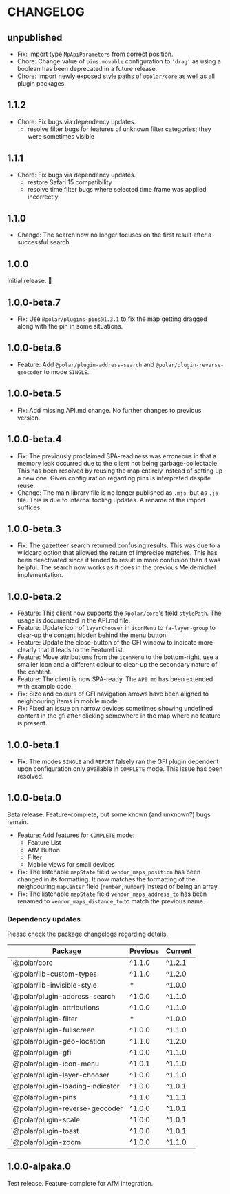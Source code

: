 # CHANGELOG

## unpublished

- Fix: Import type `MpApiParameters` from correct position.
- Chore: Change value of `pins.movable` configuration to `'drag'` as using a boolean has been deprecated in a future release.
- Chore: Import newly exposed style paths of `@polar/core` as well as all plugin packages.

## 1.1.2

- Chore: Fix bugs via dependency updates.
  - resolve filter bugs for features of unknown filter categories; they were sometimes visible

## 1.1.1

- Chore: Fix bugs via dependency updates.
  - restore Safari 15 compatibility
  - resolve time filter bugs where selected time frame was applied incorrectly

## 1.1.0

- Change: The search now no longer focuses on the first result after a successful search.

## 1.0.0

Initial release. 🎉

## 1.0.0-beta.7

- Fix: Use `@polar/plugins-pins@1.3.1` to fix the map getting dragged along with the pin in some situations.

## 1.0.0-beta.6

- Feature: Add `@polar/plugin-address-search` and `@polar/plugin-reverse-geocoder` to mode `SINGLE`.

## 1.0.0-beta.5

- Fix: Add missing API.md change. No further changes to previous version.

## 1.0.0-beta.4

- Fix: The previously proclaimed SPA-readiness was erroneous in that a memory leak occurred due to the client not being garbage-collectable. This has been resolved by reusing the map entirely instead of setting up a new one. Given configuration regarding pins is interpreted despite reuse.
- Change: The main library file is no longer published as `.mjs`, but as `.js` file. This is due to internal tooling updates. A rename of the import suffices.

## 1.0.0-beta.3

- Fix: The gazetteer search returned confusing results. This was due to a wildcard option that allowed the return of imprecise matches. This has been deactivated since it tended to result in more confusion than it was helpful. The search now works as it does in the previous Meldemichel implementation.

## 1.0.0-beta.2

- Feature: This client now supports the `@polar/core`'s field `stylePath`. The usage is documented in the API.md file.
- Feature: Update icon of `layerChooser` in `iconMenu` to `fa-layer-group` to clear-up the content hidden behind the menu button.
- Feature: Update the close-button of the GFI window to indicate more clearly that it leads to the FeatureList.
- Feature: Move attributions from the `iconMenu` to the bottom-right, use a smaller icon and a different colour to clear-up the secondary nature of the content.
- Feature: The client is now SPA-ready. The `API.md` has been extended with example code.
- Fix: Size and colours of GFI navigation arrows have been aligned to neighbouring items in mobile mode.
- Fix: Fixed an issue on narrow devices sometimes showing undefined content in the gfi after clicking somewhere in the map where no feature is present.

## 1.0.0-beta.1

- Fix: The modes `SINGLE` and `REPORT` falsely ran the GFI plugin dependent upon configuration only available in `COMPLETE` mode. This issue has been resolved.

## 1.0.0-beta.0

Beta release. Feature-complete, but some known (and unknown?) bugs remain.

- Feature: Add features for `COMPLETE` mode:
  - Feature List
  - AfM Button
  - Filter
  - Mobile views for small devices
- Fix: The listenable `mapState` field `vendor_maps_position` has been changed in its formatting. It now matches the formatting of the neighbouring `mapCenter` field (`number,number`) instead of being an array.
- Fix: The listenable `mapState` field `vendor_maps_address_to` has been renamed to `vendor_maps_distance_to` to match the previous name.

### Dependency updates

Please check the package changelogs regarding details.

|Package|Previous|Current|
|-|-|-|
| `@polar/core | ^1.1.0 | ^1.2.1 |
| `@polar/lib-custom-types | ^1.1.0 | ^1.2.0 |
| `@polar/lib-invisible-style | * | ^1.0.0 |
| `@polar/plugin-address-search | ^1.0.0 | ^1.1.0 |
| `@polar/plugin-attributions | ^1.0.0 |  ^1.1.0 |
| `@polar/plugin-filter | * |  ^1.0.0 |
| `@polar/plugin-fullscreen | ^1.0.0 |  ^1.1.0 |
| `@polar/plugin-geo-location | ^1.1.0 | ^1.2.0 |
| `@polar/plugin-gfi | ^1.0.0 |  ^1.1.0 |
| `@polar/plugin-icon-menu | ^1.0.1 | ^1.1.0 |
| `@polar/plugin-layer-chooser | ^1.0.0 | ^1.1.0 |
| `@polar/plugin-loading-indicator | ^1.0.0 | ^1.0.1 |
| `@polar/plugin-pins | ^1.1.0 |  ^1.1.1 |
| `@polar/plugin-reverse-geocoder | ^1.0.0 | ^1.0.1 |
| `@polar/plugin-scale | ^1.0.0 |  ^1.0.1 |
| `@polar/plugin-toast | ^1.0.0 |  ^1.0.1 |
| `@polar/plugin-zoom | ^1.0.0 | ^1.1.0 |

## 1.0.0-alpaka.0

Test release. Feature-complete for AfM integration.
